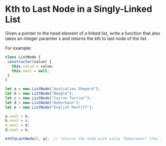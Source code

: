 # Kth to Last Node in a Singly-Linked List

Given a pointer to the head element of a linked list, write a function that also takes an integer paramter `k` and returns the kth to last node of the list.
 
 For example:
 ```js
class ListNode {
  constructor(value) {
    this.value = value;
    this.next = null;
  }
}

let a = new ListNode("Australian Sheperd");
let b = new ListNode("Beagle");
let c = new ListNode("Cairne Terrier");
let d = new ListNode("Dobermann");
let e = new ListNode("English Mastiff");

a.next = b;
b.next = c;
c.next = d;
d.next = e;

kthToLastNode(2, a);  // returns the node with value "Dobermann" (the 2nd to last node)
```

